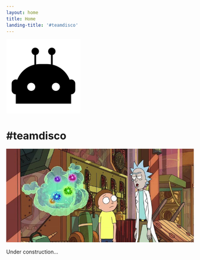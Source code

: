 ```yaml
---
layout: home
title: Home
landing-title: '#teamdisco'
---
```


<div class="gap center" markdown="1">

<img src="/assets/images/bot.svg" class="big" />

# #teamdisco

</div>

<img src="/assets/images/more-are-coming.jpg" class="big" />

Under construction...
